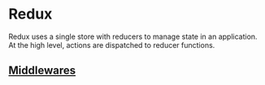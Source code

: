 # Redux

Redux uses a single store with reducers to manage state in an application. At the high level, actions are dispatched to reducer functions.

## [Middlewares](https://medium.com/@meagle/understanding-87566abcfb7a#.b81oeuheo)

